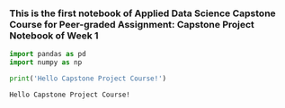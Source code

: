 ### This is the first notebook of Applied Data Science Capstone Course for Peer-graded Assignment: Capstone Project Notebook of Week 1



```python
import pandas as pd
import numpy as np
```


```python
print('Hello Capstone Project Course!')
```

    Hello Capstone Project Course!
    


```python

```
